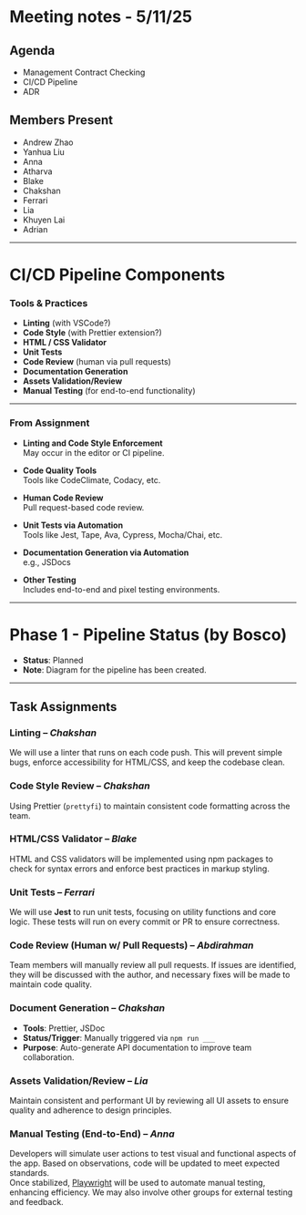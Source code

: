 # Meeting notes - 5/11/25
## Agenda

- Management Contract Checking
- CI/CD Pipeline
- ADR

## Members Present
- Andrew Zhao  
- Yanhua Liu  
- Anna  
- Atharva  
- Blake  
- Chakshan  
- Ferrari  
- Lia  
- Khuyen Lai  
- Adrian  

---

# CI/CD Pipeline Components

### Tools & Practices
- **Linting** (with VSCode?)
- **Code Style** (with Prettier extension?)
- **HTML / CSS Validator**
- **Unit Tests**
- **Code Review** (human via pull requests)
- **Documentation Generation**
- **Assets Validation/Review**
- **Manual Testing** (for end-to-end functionality)

---

### From Assignment

- **Linting and Code Style Enforcement**  
  May occur in the editor or CI pipeline.

- **Code Quality Tools**  
  Tools like CodeClimate, Codacy, etc.

- **Human Code Review**  
  Pull request-based code review.

- **Unit Tests via Automation**  
  Tools like Jest, Tape, Ava, Cypress, Mocha/Chai, etc.

- **Documentation Generation via Automation**  
  e.g., JSDocs

- **Other Testing**  
  Includes end-to-end and pixel testing environments.

---

# Phase 1 - Pipeline Status (by Bosco)

- **Status**: Planned  
- **Note**: Diagram for the pipeline has been created.

---

## Task Assignments

### Linting – *Chakshan*
We will use a linter that runs on each code push. This will prevent simple bugs, enforce accessibility for HTML/CSS, and keep the codebase clean.

### Code Style Review – *Chakshan*
Using Prettier (`prettyfi`) to maintain consistent code formatting across the team.

### HTML/CSS Validator – *Blake*
HTML and CSS validators will be implemented using npm packages to check for syntax errors and enforce best practices in markup styling.

### Unit Tests – *Ferrari*
We will use **Jest** to run unit tests, focusing on utility functions and core logic. These tests will run on every commit or PR to ensure correctness.

### Code Review (Human w/ Pull Requests) – *Abdirahman*
Team members will manually review all pull requests. If issues are identified, they will be discussed with the author, and necessary fixes will be made to maintain code quality.

### Document Generation – *Chakshan*
- **Tools**: Prettier, JSDoc  
- **Status/Trigger**: Manually triggered via `npm run ___`  
- **Purpose**: Auto-generate API documentation to improve team collaboration.

### Assets Validation/Review – *Lia*
Maintain consistent and performant UI by reviewing all UI assets to ensure quality and adherence to design principles.

### Manual Testing (End-to-End) – *Anna*
Developers will simulate user actions to test visual and functional aspects of the app. Based on observations, code will be updated to meet expected standards.  
Once stabilized, [Playwright](https://playwright.dev/) will be used to automate manual testing, enhancing efficiency. We may also involve other groups for external testing and feedback.
